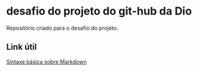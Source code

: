 # desafio do projeto do git-hub da Dio 
Repositório criado para o desafio do projeto. 
## Link útil
[Sintaxe básica sobre Markdown](https://www.markdownguide.org/)
